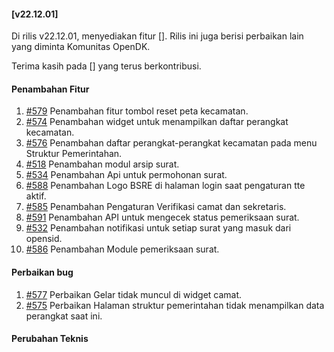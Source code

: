 #### [v22.12.01]

Di rilis v22.12.01, menyediakan fitur []. Rilis ini juga berisi perbaikan lain yang diminta Komunitas OpenDK.

Terima kasih pada [] yang terus berkontribusi.

#### Penambahan Fitur
1. [#579](https://github.com/OpenSID/OpenDK/issues/579) Penambahan fitur tombol reset peta kecamatan.
2. [#574](https://github.com/OpenSID/OpenDK/issues/574) Penambahan widget untuk menampilkan daftar perangkat kecamatan.
3. [#576](https://github.com/OpenSID/OpenDK/issues/576) Penambahan daftar perangkat-perangkat kecamatan pada menu Struktur Pemerintahan.
4. [#518](https://github.com/OpenSID/OpenDK/issues/518) Penambahan modul arsip surat.
5. [#534](https://github.com/OpenSID/OpenDK/issues/534) Penambahan Api untuk permohonan surat.
6. [#588](https://github.com/OpenSID/OpenDK/issues/588) Penambahan Logo BSRE di halaman login saat pengaturan tte aktif.
7. [#585](https://github.com/OpenSID/OpenDK/issues/585) Penambahan Pengaturan Verifikasi camat dan sekretaris.
8. [#591](https://github.com/OpenSID/OpenDK/issues/591) Penambahan API untuk mengecek status pemeriksaan surat.
9. [#532](https://github.com/OpenSID/OpenDK/issues/532) Penambahan notifikasi untuk setiap surat yang masuk dari opensid.
10. [#586](https://github.com/OpenSID/OpenDK/issues/586) Penambahan Module pemeriksaan surat.

#### Perbaikan bug

1. [#577](https://github.com/OpenSID/OpenDK/issues/577) Perbaikan Gelar tidak muncul di widget camat.
2. [#575](https://github.com/OpenSID/OpenDK/issues/575) Perbaikan Halaman struktur pemerintahan tidak menampilkan data perangkat saat ini.
#### Perubahan Teknis

